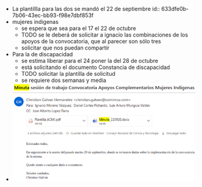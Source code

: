 - La plantillla para las dos se mandó el 22 de septiembre
  id:: 633dfe0b-7b06-43ec-bb93-f98e7dbf853f
- mujeres indigenas
	- se espera que sea para el 17 el 22 de octubre
	- TODO se le deberá de solicitar a ignacio las combinaciones de los apoyos de la convocatoria, que al parecer son sólo tres
	- solicitar que nos puedan compartir
- Para la de discapacidad
	- se estima liberar para el 24 poner la del 28 de octubre
	- está solicitando el documento Constancia de discapacidad
	- TODO solicitar la plantilla de solicitud
	- se requiere dos semanas y media
- ![image.png](../assets/image_1665007505296_0.png)